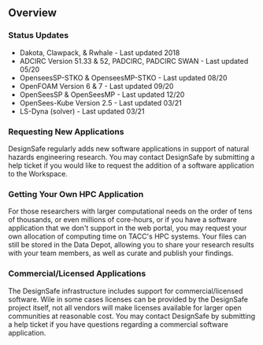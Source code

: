 ## Overview

### Status Updates

<ul>
	<li>Dakota, Clawpack, &amp; Rwhale - Last updated 2018</li>
	<li>ADCIRC Version 51.33 &amp; 52, PADCIRC, PADCIRC SWAN - Last updated 05/20</li>
	<li>OpenseesSP-STKO &amp; OpenseesMP-STKO - Last updated 08/20</li>
	<li>OpenFOAM  Version 6 &amp; 7 - Last updated 09/20</li>
	<li>OpenSeesSP  &amp; OpenSeesMP - Last updated 12/20</li>
	<li>OpenSees-Kube Version 2.5 - Last updated 03/21</li>
	<li>LS-Dyna (solver) - Last updated 03/21</li>
</ul>

### Requesting New Applications

DesignSafe regularly adds new software applications in support of natural hazards engineering research. You may contact DesignSafe by submitting a help ticket if you would like to request the addition of a software application to the Workspace.

### Getting Your Own HPC Application

For those researchers with larger computational needs on the order of tens of thousands, or even millions of core-hours, or if you have a software application that we don't support in the web portal, you may request your own allocation of computing time on TACC's HPC systems. Your files can still be stored in the Data Depot, allowing you to share your research results with your team members, as well as curate and publish your findings.

### Commercial/Licensed Applications

The DesignSafe infrastructure includes support for commercial/licensed software. Wile in some cases licenses can be provided by the DesignSafe project itself, not all vendors will make licenses available for larger open communities at reasonable cost. You may contact DesignSafe by submitting a help ticket if you have questions regarding a commercial software application.


